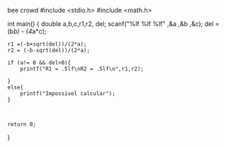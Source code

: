 bee crowd
#include <stdio.h>
#include <math.h>
 
int main() {
    double a,b,c,r1,r2, del;
    scanf("%lf %lf %lf" ,&a ,&b ,&c);
    del = (b*b) - (4*a*c);
    
    r1 =(-b+sqrt(del))/(2*a);
    r2 = (-b-sqrt(del))/(2*a);
    
    if (a!= 0 && del>0){
        printf("R1 = .5lf\nR2 = .5lf\n",r1,r2);
        
    }
    else{
        printf("Impossivel calcular");
    }
      
   
 
    return 0;
}

